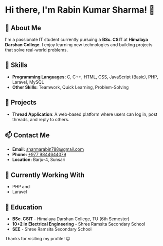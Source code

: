 # Hi there, I'm Rabin Kumar Sharma! 👋

## 🚀 About Me
I'm a passionate IT student currently pursuing a **BSc. CSIT** at **Himalaya Darshan College**. I enjoy learning new technologies and building projects that solve real-world problems.

## 🔧 Skills
- **Programming Languages:** C, C++, HTML, CSS, JavaScript (Basic), PHP, Laravel, MySQL
- **Other Skills:** Teamwork, Quick Learning, Problem-Solving

## 📂 Projects
- **Thread Application**: A web-based platform where users can log in, post threads, and reply to others.

## 📫 Contact Me
- **Email:** sharmarabin788@gmail.com
- **Phone:** [+977 9844644079](tel:+9779844644079)
- **Location:** Barju-4, Sunsari

## 🌱 Currently Working With
- PHP and
- Laravel

## 📜 Education
- **BSc. CSIT** - Himalaya Darshan College, TU (6th Semester)
- **10+2 in Electrical Engineering** - Shree Ramsita Secondary School
- **SEE** - Shree Ramsita Secondary School

Thanks for visiting my profile! 😊
